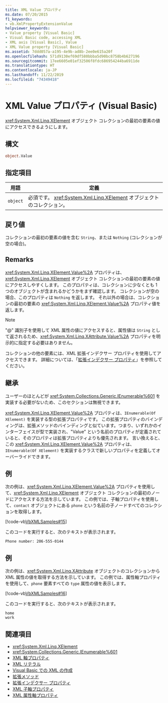 ```yaml
---
title: XML Value プロパティ
ms.date: 07/20/2015
f1_keywords:
- vb.XmlPropertyExtensionValue
helpviewer_keywords:
- Value property [Visual Basic]
- Visual Basic code, accessing XML
- XML axis [Visual Basic], Value
- XML Value property [Visual Basic]
ms.assetid: 7ddd057a-a195-4e9b-ad8b-2ee0e615a20f
ms.openlocfilehash: 571d9130ef69df580bbba5d90bc8758b4b627196
ms.sourcegitcommit: 17ee6605e01ef32506f8fdc686954244ba6911de
ms.translationtype: HT
ms.contentlocale: ja-JP
ms.lasthandoff: 11/22/2019
ms.locfileid: "74349418"
---
```

# <a name="xml-value-property-visual-basic"></a>XML Value プロパティ (Visual Basic)

<xref:System.Xml.Linq.XElement> オブジェクト コレクションの最初の要素の値にアクセスできるようにします。

## <a name="syntax"></a>構文

```vb
object.Value
```

## <a name="parts"></a>指定項目

|用語|定義|  
|---|---|  
|`object`|必須です。 <xref:System.Xml.Linq.XElement> オブジェクトのコレクション。|  

## <a name="return-value"></a>戻り値

 コレクションの最初の要素の値を含む `String`、または `Nothing` (コレクションが空の場合)。

## <a name="remarks"></a>Remarks

 <xref:System.Xml.Linq.XElement.Value%2A> プロパティは、<xref:System.Xml.Linq.XElement> オブジェクト コレクションの最初の要素の値にアクセスしやすくします。 このプロパティは、コレクションに少なくとも 1 つのオブジェクトが含まれるかどうかをまず確認します。 コレクションが空の場合、このプロパティは `Nothing` を返します。 それ以外の場合は、コレクションの最初の要素の <xref:System.Xml.Linq.XElement.Value%2A> プロパティ値を返します。

> [!NOTE]
> "\@" 識別子を使用して XML 属性の値にアクセスすると、属性値は `String` として返されるため、<xref:System.Xml.Linq.XAttribute.Value%2A> プロパティを明示的に指定する必要はありません。

 コレクションの他の要素には、XML 拡張インデクサー プロパティを使用してアクセスできます。 詳細については、「[拡張インデクサー プロパティ](extension-indexer-property.md)」を参照してください。

## <a name="inheritance"></a>継承

 ユーザーのほとんどが <xref:System.Collections.Generic.IEnumerable%601> を実装する必要がないため、このセクションは無視できます。

 <xref:System.Xml.Linq.XElement.Value%2A> プロパティは、`IEnumerable(Of XElement)` を実装する型の拡張プロパティです。 この拡張プロパティのバインディングは、拡張メソッドのバインディングと似ています。つまり、いずれかのインターフェイスが型で実装され、"Value" という名前のプロパティが定義されていると、そのプロパティは拡張プロパティよりも優先されます。 言い換えると、この <xref:System.Xml.Linq.XElement.Value%2A> プロパティは、`IEnumerable(Of XElement)` を実装するクラスで新しいプロパティを定義してオーバーライドできます。

## <a name="example"></a>例

 次の例は、<xref:System.Xml.Linq.XElement.Value%2A> プロパティを使用して、<xref:System.Xml.Linq.XElement> オブジェクト コレクションの最初のノードにアクセスする方法を示しています。 この例では、子軸プロパティを使用して、`contact` オブジェクトにある `phone` という名前の子ノードすべてのコレクションを取得します。

 [!code-vb[VbXMLSamples#15](~/samples/snippets/visualbasic/VS_Snippets_VBCSharp/VbXMLSamples/VB/XMLSamples7.vb#15)]

 このコードを実行すると、次のテキストが表示されます。

 `Phone number: 206-555-0144`

## <a name="example"></a>例

 次の例は、<xref:System.Xml.Linq.XAttribute> オブジェクトのコレクションから XML 属性の値を取得する方法を示しています。 この例では、属性軸プロパティを使用して、`phone` 要素すべての `type` 属性の値を表示します。

 [!code-vb[VbXMLSamples#16](~/samples/snippets/visualbasic/VS_Snippets_VBCSharp/VbXMLSamples/VB/XMLSamples7.vb#16)]

 このコードを実行すると、次のテキストが表示されます。

 ```console
 home
 work
```

## <a name="see-also"></a>関連項目

- <xref:System.Xml.Linq.XElement>
- <xref:System.Collections.Generic.IEnumerable%601>
- [XML 軸プロパティ](index.md)
- [XML リテラル](../xml-literals/index.md)
- [Visual Basic での XML の作成](../../programming-guide/language-features/xml/creating-xml.md)
- [拡張メソッド](../../programming-guide/language-features/procedures/extension-methods.md)
- [拡張インデクサー プロパティ](extension-indexer-property.md)
- [XML 子軸プロパティ](xml-child-axis-property.md)
- [XML 属性軸プロパティ](xml-attribute-axis-property.md)
